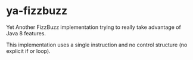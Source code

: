 # ya-fizzbuzz

Yet Another FizzBuzz implementation trying to really take advantage of Java 8 features.

This implementation uses a single instruction and no control structure (no explicit if or loop).
